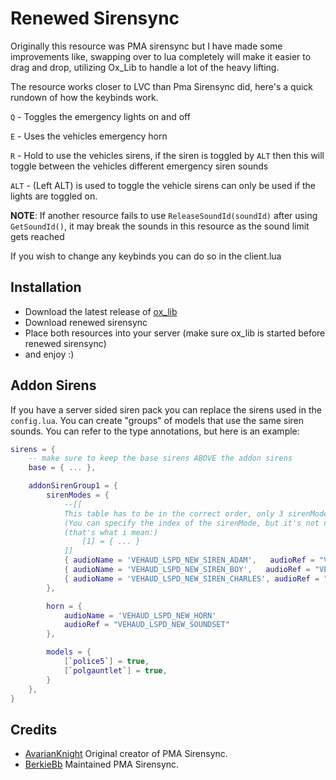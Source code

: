 # Renewed Sirensync

Originally this resource was PMA sirensync but I have made some improvements like, swapping over to lua completely will make it easier to drag and drop, utilizing Ox_Lib to handle a lot of the heavy lifting.

The resource works closer to LVC than Pma Sirensync did, here's a quick rundown of how the keybinds work.

`Q` - Toggles the emergency lights on and off

`E` - Uses the vehicles emergency horn

`R` - Hold to use the vehicles sirens, if the siren is toggled by `ALT` then this will toggle between the vehicles different emergency siren sounds

`ALT` - (Left ALT) is used to toggle the vehicle sirens can only be used if the lights are toggled on.

**NOTE**: If another resource fails to use `ReleaseSoundId(soundId)` after using `GetSoundId()`, it may break the sounds in this resource as the sound limit gets reached

If you wish to change any keybinds you can do so in the client.lua

## Installation

- Download the latest release of [ox_lib](https://github.com/overextended/ox_lib/tags)
- Download renewed sirensync
- Place both resources into your server (make sure ox_lib is started before renewed sirensync)
- and enjoy :)

## Addon Sirens
If you have a server sided siren pack you can replace the sirens used in the `config.lua`. You can create "groups" of models that use the same siren sounds.
You can refer to the type annotations, but here is an example:

```lua
sirens = {
    -- make sure to keep the base sirens ABOVE the addon sirens
    base = { ... },

    addonSirenGroup1 = {
        sirenModes = {
            --[[
            This table has to be in the correct order, only 3 sirenModes (or steps (when pressing R) if you prefer) are supported
            (You can specify the index of the sirenMode, but it's not necessary)
            (that's what i mean:)
                [1] = { ... }
            ]]
            { audioName = 'VEHAUD_LSPD_NEW_SIREN_ADAM',   audioRef = "VEHAUD_LSPD_NEW_SOUNDSET" }, -- First sirenMode
            { audioName = 'VEHAUD_LSPD_NEW_SIREN_BOY',   audioRef = "VEHAUD_LSPD_NEW_SOUNDSET" }, -- Second sirenMode
            { audioName = 'VEHAUD_LSPD_NEW_SIREN_CHARLES', audioRef = "VEHAUD_LSPD_NEW_SOUNDSET" }, -- Third sirenMode
        },

        horn = {
            audioName = 'VEHAUD_LSPD_NEW_HORN'
            audioRef = "VEHAUD_LSPD_NEW_SOUNDSET"
        },

        models = {
            [`police5`] = true,
            [`polgauntlet`] = true,
        }
    },
}
```

## Credits

* [AvarianKnight](https://github.com/AvarianKnight) Original creator of PMA Sirensync.
* [BerkieBb](https://github.com/BerkieBb) Maintained PMA Sirensync.
